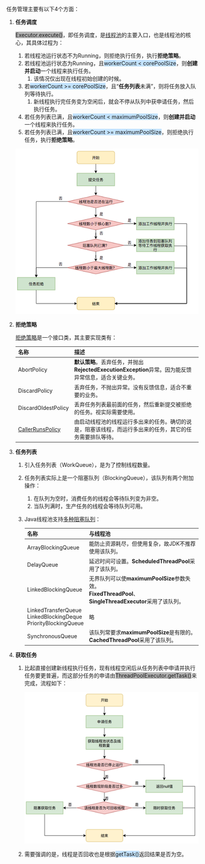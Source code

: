 任务管理主要有以下4个方面：

1. **任务调度**

   <span style=background:#b3b3b3>Executor.execute()</span>，即任务调度，是[线程池](https://tech.meituan.com/2020/04/02/java-pooling-pratice-in-meituan.html)的主要入口，也是线程池的核心，其具体过程为：

   1. 若线程池运行状态不为Running，则拒绝执行任务，执行**拒绝策略**。
   2. 若线程池运行状态为Running，且<span style=background:#c2e2ff>workerCount < corePoolSize</span>，则**创建并启动**一个线程来执行任务。
        1. 该情况仅出现在线程初始创建的时候。
   3. 若<span style=background:#c2e2ff>workerCount >= corePoolSize</span>，且“**任务列表**未满”，则将任务放入队列等待执行。
      1. 新线程执行完任务变为空闲后，就会不停从队列中获申请任务，然后执行任务。
   4. 若任务列表已满，且<span style=background:#c2e2ff>workerCount < maximumPoolSize</span>，则**创建并启动**一个线程来执行任务。
   5. 若任务列表已满，且<span style=background:#c2e2ff>workerCount >= maximumPoolSize</span>，则拒绝执行任务，执行**拒绝策略**。

   ![](../images/2/thread-pool-task-submit.png)

2. **拒绝策略**

   [拒绝策略](https://www.cnblogs.com/skywang12345/p/3512947.html#a1)是一个接口类，其主要实现类有：

   | **名称**                                                     | **描述**                                                     |
   | ------------------------------------------------------------ | ------------------------------------------------------------ |
   | AbortPolicy                                                  | **默认策略**。丢弃任务，并抛出**RejectedExecutionException**异常。因为能反馈异常信息，适合关键业务。 |
   | DiscardPolicy                                                | 丢弃任务，不抛出异常。没有反馈信息，适合不重要的业务。       |
   | DiscardOldestPolicy                                          | 丢弃任务列表最前面的任务，然后重新提交被拒绝的任务。视实际需要使用。 |
   | [CallerRunsPolicy](https://www.imooc.com/wenda/detail/479495) | 由启动线程池的线程运行多出来的任务。确切的说是，阻塞该线程，而运行多出来的任务，其它的任务需要排队等待。 |

3. **任务列表**

   1. 引入任务列表（WorkQueue），是为了控制线程数量。
   2. 任务列表实际上是一个阻塞队列（BlockingQueue），该队列有两个附加操作：
      1. 在队列为空时，消费任务的线程会等待队列变为非空。
      2. 当队列满时，生产任务的线程会等待队列可用。
   3. Java线程池支持[多种阻塞队列](https://blog.csdn.net/xx326664162/article/details/51701508)：

      | **名称**                                                     | **与线程池**                                                 |
      | ------------------------------------------------------------ | ------------------------------------------------------------ |
      | ArrayBlockingQueue                                           | 能防止资源耗尽，但使用复杂，故JDK不推荐使用该队列。          |
      | DelayQueue                                                   | 延迟时间可设置。**ScheduledThreadPool**采用了该队列。        |
      | LinkedBlockingQueue                                          | 无界队列可以使**maximumPoolSize**参数失效。<br/>**FixedThreadPool**、**SingleThreadExecutor**采用了该队列。 |
      | LinkedTransferQueue<br/>LinkedBlockingDeque<br/>PriorityBlockingQueue | 略                                                           |
      | SynchronousQueue                                             | 该队列常要求**maximumPoolSize**是有限的。**CachedThreadPool**采用了该队列。 |
   
4. **获取任务**

   1. 比起直接创建新线程执行任务，现有线程空闲后从任务列表中申请并执行任务要更普遍，而这部分任务的申请由<span style=background:#b3b3b3>ThreadPoolExecutor.getTask()</span>来完成，流程如下：

      ![](../images/2/thread-pool-task-apply.png)

   2. 需要强调的是，线程是否回收也是根据<span style=background:#c2e2ff>getTask()</span>返回结果是否为空。